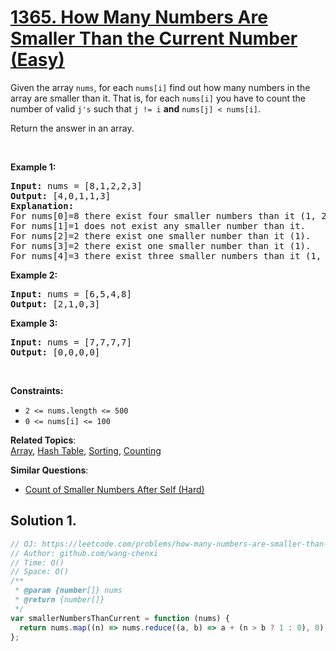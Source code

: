 # [1365. How Many Numbers Are Smaller Than the Current Number (Easy)](https://leetcode.com/problems/how-many-numbers-are-smaller-than-the-current-number/)

<p>Given the array <code>nums</code>, for each <code>nums[i]</code> find out how many numbers in the array are smaller than it. That is, for each <code>nums[i]</code> you have to count the number of valid <code>j's</code>&nbsp;such that&nbsp;<code>j != i</code> <strong>and</strong> <code>nums[j] &lt; nums[i]</code>.</p>

<p>Return the answer in an array.</p>

<p>&nbsp;</p>
<p><strong>Example 1:</strong></p>

<pre><strong>Input:</strong> nums = [8,1,2,2,3]
<strong>Output:</strong> [4,0,1,1,3]
<strong>Explanation:</strong> 
For nums[0]=8 there exist four smaller numbers than it (1, 2, 2 and 3). 
For nums[1]=1 does not exist any smaller number than it.
For nums[2]=2 there exist one smaller number than it (1). 
For nums[3]=2 there exist one smaller number than it (1). 
For nums[4]=3 there exist three smaller numbers than it (1, 2 and 2).
</pre>

<p><strong>Example 2:</strong></p>

<pre><strong>Input:</strong> nums = [6,5,4,8]
<strong>Output:</strong> [2,1,0,3]
</pre>

<p><strong>Example 3:</strong></p>

<pre><strong>Input:</strong> nums = [7,7,7,7]
<strong>Output:</strong> [0,0,0,0]
</pre>

<p>&nbsp;</p>
<p><strong>Constraints:</strong></p>

<ul>
	<li><code>2 &lt;= nums.length &lt;= 500</code></li>
	<li><code>0 &lt;= nums[i] &lt;= 100</code></li>
</ul>

**Related Topics**:  
[Array](https://leetcode.com/tag/array/), [Hash Table](https://leetcode.com/tag/hash-table/), [Sorting](https://leetcode.com/tag/sorting/), [Counting](https://leetcode.com/tag/counting/)

**Similar Questions**:

- [Count of Smaller Numbers After Self (Hard)](https://leetcode.com/problems/count-of-smaller-numbers-after-self/)

## Solution 1.

```js
// OJ: https://leetcode.com/problems/how-many-numbers-are-smaller-than-the-current-number/
// Author: github.com/wang-chenxi
// Time: O()
// Space: O()
/**
 * @param {number[]} nums
 * @return {number[]}
 */
var smallerNumbersThanCurrent = function (nums) {
  return nums.map((n) => nums.reduce((a, b) => a + (n > b ? 1 : 0), 0));
};
```
